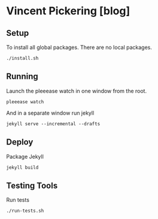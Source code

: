 # Vincent Pickering [blog]

## Setup

To install all global packages. There are no local packages.

```
./install.sh
```

## Running

Launch the pleeease watch in one window from the root.

```
pleeease watch
```

And in a separate window run jekyll

```
jekyll serve --incremental --drafts
```

## Deploy

Package Jekyll

```
jekyll build
```

## Testing Tools

Run tests

```
./run-tests.sh
```
